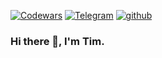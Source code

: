 <div align="left">

[![Codewars](https://img.shields.io/badge/Codewars-B1361E?style=for-the-badge&logo=codewars&logoColor=grey)](https://www.codewars.com/users/timaracov)
[![Telegram](https://img.shields.io/badge/Telegram-2CA5E0?style=for-the-badge&logo=telegram&logoColor=white)](https://t.me/timaracov)
[![github](https://img.shields.io/badge/rzashakeri-12100E.svg?style=for-the-badge&logo=github&logoColor=white)](github.com/timaracov)
  
  
</div>

### Hi there 👋, I'm Tim.
